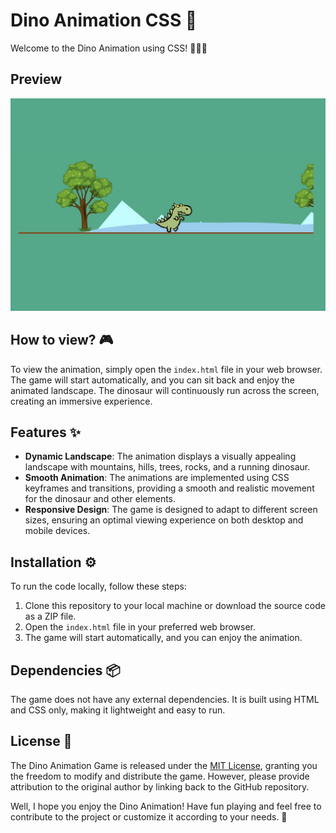 # Dino Animation CSS 🦕 

Welcome to the Dino Animation using CSS! 🌄🏃‍♂️

## Preview

![Piano App Preview](screenshot.jpg)

## How to view? 🎮
To view the animation, simply open the `index.html` file in your web browser. The game will start automatically, and you can sit back and enjoy the animated landscape. The dinosaur will continuously run across the screen, creating an immersive experience.

## Features ✨
- **Dynamic Landscape**: The animation displays a visually appealing landscape with mountains, hills, trees, rocks, and a running dinosaur.
- **Smooth Animation**: The animations are implemented using CSS keyframes and transitions, providing a smooth and realistic movement for the dinosaur and other elements.
- **Responsive Design**: The game is designed to adapt to different screen sizes, ensuring an optimal viewing experience on both desktop and mobile devices.


## Installation ⚙️
To run the code locally, follow these steps:
1. Clone this repository to your local machine or download the source code as a ZIP file.
2. Open the `index.html` file in your preferred web browser.
3. The game will start automatically, and you can enjoy the animation.

## Dependencies 📦
The game does not have any external dependencies. It is built using HTML and CSS only, making it lightweight and easy to run.

## License 📄
The Dino Animation Game is released under the [MIT License](LICENSE), granting you the freedom to modify and distribute the game. However, please provide attribution to the original author by linking back to the GitHub repository.

Well, I hope you enjoy the Dino Animation! Have fun playing and feel free to contribute to the project or customize it according to your needs. 🎉
